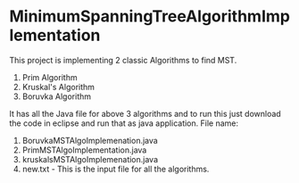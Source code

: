 # MinimumSpanningTreeAlgorithmImplementation
This project is implementing 2 classic Algorithms to find MST.
1. Prim Algorithm
2. Kruskal's Algorithm
3. Boruvka Algorithm

It has all the Java file for above 3 algorithms and to run this just download the code in eclipse and run that as java application.
File name:
1. BoruvkaMSTAlgoImplemenation.java
2. PrimMSTAlgoImplementation.java
3. kruskalsMSTAlgoImplemenation.java
4. new.txt - This is the input file for all the algorithms.

